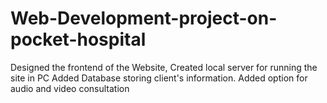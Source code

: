 # Web-Development-project-on-pocket-hospital
Designed the frontend of the Website, Created local server for running the site in PC Added Database storing client's information. Added option for audio and video consultation
